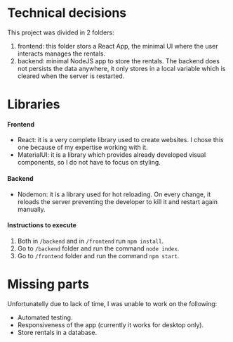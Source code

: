 # Technical decisions
This project was divided in 2 folders:
1. frontend: this folder stors a React App, the minimal UI where the user interacts manages the rentals.
2. backend: minimal NodeJS app to store the rentals. The backend does not persists the data anywhere, it only stores in a local variable which is cleared when the server is restarted.

# Libraries
#### Frontend
- React: it is a very complete library used to create websites. I chose this one because of my expertise working with it.
- MaterialUI: it is a library which provides already developed visual components, so I do not have to focus on styling.

#### Backend
- Nodemon: it is a library used for hot reloading. On every change, it reloads the server preventing the developer to kill it and restart again manually.

#### Instructions to execute
1. Both in `/backend` and in `/frontend` run `npm install`.
2. Go to `/backend` folder and run the command `node index`.
3. Go to `/frontend` folder and run the command `npm start`.

# Missing parts
Unfortunatelly due to lack of time, I was unable to work on the following:
- Automated testing.
- Responsiveness of the app (currently it works for desktop only).
- Store rentals in a database.